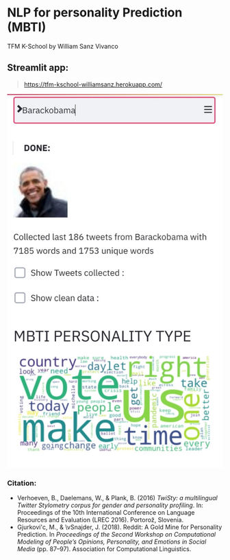 # NLP for personality Prediction (MBTI) 

TFM K-School by William Sanz Vivanco

##  Streamlit app:

> https://tfm-kschool-williamsanz.herokuapp.com/




![image](images/img3.jpg)

### Citation: 

- Verhoeven, B., Daelemans, W., & Plank, B. (2016) *TwiSty: a multilingual Twitter Stylometry corpus for gender and personality profiling*. In: Proceedings of the 10th International Conference on Language Resources and Evaluation (LREC 2016). Portorož, Slovenia.
- Gjurkovi\'c, M., & \vSnajder, J. (2018). Reddit: A Gold Mine for Personality Prediction. In *Proceedings of the Second Workshop on Computational Modeling of People’s Opinions, Personality, and Emotions in Social Media* (pp. 87–97). Association for Computational Linguistics.

